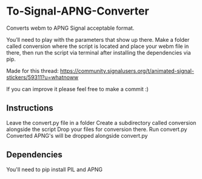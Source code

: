 # To-Signal-APNG-Converter
Converts webm to APNG Signal acceptable format.


You’ll need to play with the parameters that show up there. Make a folder called conversion where the script is located and place your webm file in there, then run the script via terminal after installing the dependencies via pip.

Made for this thread: https://community.signalusers.org/t/animated-signal-stickers/59311?u=whatnoww

If you can improve it please feel free to make a commit :)

## Instructions
Leave the convert.py file in a folder
Create a subdirectory called conversion alongside the script
Drop your files for conversion there.
Run convert.py
Converted APNG's will be dropped alongside convert.py

## Dependencies
You'll need to pip install PIL and APNG
